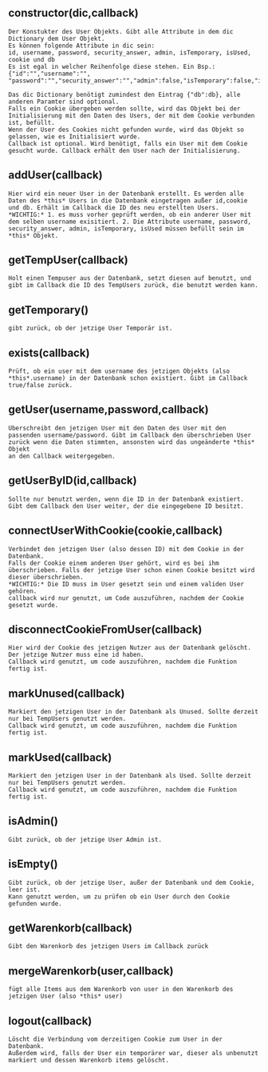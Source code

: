 ## constructor(dic,callback)
    Der Konstukter des User Objekts. Gibt alle Attribute in dem dic Dictionary dem User Objekt.
	Es können folgende Attribute in dic sein:
	id, username, password, security_answer, admin, isTemporary, isUsed, cookie und db
	Es ist egal in welcher Reihenfolge diese stehen. Ein Bsp.:
	{"id":"","username":"", "password":"","security_answer":"","admin":false,"isTemporary":false,"isUsed":false,"cookie":"","db":db}
	
	Das dic Dictionary benötigt zumindest den Eintrag {"db":db}, alle anderen Paramter sind optional.
	Falls ein Cookie übergeben werden sollte, wird das Objekt bei der Initialisierung mit den Daten des Users, der mit dem Cookie verbunden ist, befüllt.
	Wenn der User des Cookies nicht gefunden wurde, wird das Objekt so gelassen, wie es Initialisiert wurde.
	Callback ist optional. Wird benötigt, falls ein User mit dem Cookie gesucht wurde. Callback erhält den User nach der Initialisierung.

## addUser(callback)
    Hier wird ein neuer User in der Datenbank erstellt. Es werden alle Daten des *this* Users in die Datenbank eingetragen außer id,cookie und db. Erhält im Callback die ID des neu erstellten Users.
	*WICHTIG:* 1. es muss vorher geprüft werden, ob ein anderer User mit dem selben username exisitiert. 2. Die Attribute username, password, security_answer, admin, isTemporary, isUsed müssen befüllt sein im *this* Objekt.

## getTempUser(callback)
	Holt einen Tempuser aus der Datenbank, setzt diesen auf benutzt, und gibt im Callback die ID des TempUsers zurück, die benutzt werden kann.
	
## getTemporary()
	gibt zurück, ob der jetzige User Temporär ist.

## exists(callback)
	Prüft, ob ein user mit dem username des jetzigen Objekts (also *this*.username) in der Datenbank schon existiert. Gibt im Callback true/false zurück.
	
## getUser(username,password,callback)
    Überschreibt den jetzigen User mit den Daten des User mit den passenden username/password. Gibt im Callback den überschrieben User zurück wenn die Daten stimmten, ansonsten wird das ungeänderte *this* Objekt
	an den Callback weitergegeben.
	

## getUserByID(id,callback)
    Sollte nur benutzt werden, wenn die ID in der Datenbank existiert. Gibt dem Callback den User weiter, der die eingegebene ID besitzt.
	
## connectUserWithCookie(cookie,callback)
	Verbindet den jetzigen User (also dessen ID) mit dem Cookie in der Datenbank.
	Falls der Cookie einem anderen User gehört, wird es bei ihm überschrieben. Falls der jetzige User schon einen Cookie besitzt wird dieser überschrieben.
	*WICHTIG:* Die ID muss im User gesetzt sein und einem validen User gehören.
	callback wird nur genutzt, um Code auszuführen, nachdem der Cookie gesetzt wurde.

## disconnectCookieFromUser(callback)
    Hier wird der Cookie des jetzigen Nutzer aus der Datenbank gelöscht.
	Der jetzige Nutzer muss eine id haben.
	Callback wird genutzt, um code auszuführen, nachdem die Funktion fertig ist.

## markUnused(callback)
	Markiert den jetzigen User in der Datenbank als Unused. Sollte derzeit nur bei TempUsers genutzt werden.
	Callback wird genutzt, um code auszuführen, nachdem die Funktion fertig ist.
	
## markUsed(callback)
	Markiert den jetzigen User in der Datenbank als Used. Sollte derzeit nur bei TempUsers genutzt werden.
	Callback wird genutzt, um code auszuführen, nachdem die Funktion fertig ist.
	
## isAdmin()
	Gibt zurück, ob der jetzige User Admin ist.
	
## isEmpty()
	Gibt zurück, ob der jetzige User, außer der Datenbank und dem Cookie, leer ist.
	Kann genutzt werden, um zu prüfen ob ein User durch den Cookie gefunden wurde.
	
## getWarenkorb(callback)
	Gibt den Warenkorb des jetzigen Users im Callback zurück

## mergeWarenkorb(user,callback)
	fügt alle Items aus dem Warenkorb von user in den Warenkorb des jetzigen User (also *this* user)
	
## logout(callback)
	Löscht die Verbindung vom derzeitigen Cookie zum User in der Datenbank.
	Außerdem wird, falls der User ein temporärer war, dieser als unbenutzt markiert und dessen Warenkorb items gelöscht.